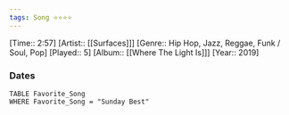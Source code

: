 ```yaml
---
tags: Song ⭐⭐⭐⭐ 
---
```

[Time:: 2:57]
[Artist:: [[Surfaces]]]
[Genre:: Hip Hop, Jazz, Reggae, Funk / Soul, Pop]
[Played:: 5]
[Album:: [[Where The Light Is]]]
[Year:: 2019]
### Dates
````dataview
TABLE Favorite_Song
WHERE Favorite_Song = "Sunday Best"
````
